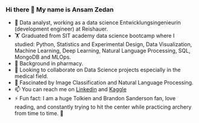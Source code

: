 ### Hi there 👋 My name is Ansam Zedan


- 🔭 Data analyst, working as a data science Entwicklungsingenieurin (development engineer) at Reishauer. 
- :weight_lifting: Graduated from SIT academy data science bootcamp where I studied: Python, Statistics and Experimental Design, Data Visualization, Machine Learning, Deep Learning, Natural Language Processing, SQL, MongoDB and MLOps.
- 🌱 Background in pharmacy.
- 👯 Looking to collaborate on Data Science projects especially in the medical field.
- 🤔 Fascinated by Image Classification and Natural Language Processing. 
- 📫 You can reach me on [Linkedin](https://www.linkedin.com/in/ansam-zedan/) and [Kaggle](https://www.kaggle.com/ansamzedan)
- ⚡ Fun fact: I am a huge Tolkien and Brandon Sanderson fan, love reading, and constantly trying to hit the center while practicing archery from time to time. :bow_and_arrow: 
